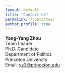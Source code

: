 ```yaml
---
layout: default
title: "Contact Us"
permalink: /contactus/
author_profile: true
---
```


**Yang-Yang Zhou**  
Team Leader  
Ph.D. Candidate  
Department of Politics  
Princeton University  
Email: [yz3@princeton.edu](mailto:yz3@princeton.edu)
